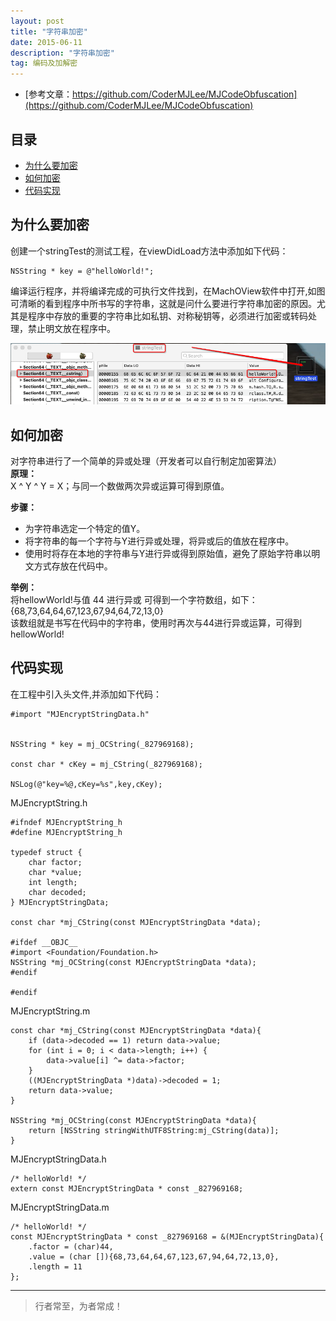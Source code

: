 ```yaml
---
layout: post
title: "字符串加密"
date: 2015-06-11
description: "字符串加密"
tag: 编码及加解密
---
```





- [参考文章：https://github.com/CoderMJLee/MJCodeObfuscation](https://github.com/CoderMJLee/MJCodeObfuscation)   


## 目录
* [为什么要加密](#content0)
* [如何加密](#content1)
* [代码实现](#content2)




## <a id="content0"></a> 为什么要加密

创建一个stringTest的测试工程，在viewDidLoad方法中添加如下代码：
```objc
NSString * key = @"helloWorld!";
```
编译运行程序，并将编译完成的可执行文件找到，在MachOView软件中打开,如图可清晰的看到程序中所书写的字符串，这就是问什么要进行字符串加密的原因。尤其是程序中存放的重要的字符串比如私钥、对称秘钥等，必须进行加密或转码处理，禁止明文放在程序中。

<img src="/images/encrypted/string1.png" alt="img">


## <a id="content1"></a> 如何加密
对字符串进行了一个简单的异或处理（开发者可以自行制定加密算法）    
**原理：**         
X ^ Y ^ Y = X；与同一个数做两次异或运算可得到原值。    

**步骤：**         
- 为字符串选定一个特定的值Y。
- 将字符串的每一个字符与Y进行异或处理，将异或后的值放在程序中。
- 使用时将存在本地的字符串与Y进行异或得到原始值，避免了原始字符串以明文方式存放在代码中。

**举例：**        
将hellowWorld!与值 44 进行异或 可得到一个字符数组，如下：     
{68,73,64,64,67,123,67,94,64,72,13,0}    
该数组就是书写在代码中的字符串，使用时再次与44进行异或运算，可得到hellowWorld!     


## <a id="content2"></a> 代码实现

在工程中引入头文件,并添加如下代码：

```objc
#import "MJEncryptStringData.h"


NSString * key = mj_OCString(_827969168); 

const char * cKey = mj_CString(_827969168); 

NSLog(@"key=%@,cKey=%s",key,cKey);
```


MJEncryptString.h
```objc
#ifndef MJEncryptString_h
#define MJEncryptString_h

typedef struct {
    char factor;
    char *value;
    int length;
    char decoded;
} MJEncryptStringData;

const char *mj_CString(const MJEncryptStringData *data);

#ifdef __OBJC__
#import <Foundation/Foundation.h>
NSString *mj_OCString(const MJEncryptStringData *data);
#endif

#endif
```

MJEncryptString.m
```objc
const char *mj_CString(const MJEncryptStringData *data){
    if (data->decoded == 1) return data->value;
    for (int i = 0; i < data->length; i++) {
        data->value[i] ^= data->factor;
    }
    ((MJEncryptStringData *)data)->decoded = 1;
    return data->value;
}

NSString *mj_OCString(const MJEncryptStringData *data){
    return [NSString stringWithUTF8String:mj_CString(data)];
}
```

MJEncryptStringData.h
```objc
/* helloWorld! */
extern const MJEncryptStringData * const _827969168;
```

MJEncryptStringData.m
```objc
/* helloWorld! */
const MJEncryptStringData * const _827969168 = &(MJEncryptStringData){
    .factor = (char)44,
    .value = (char []){68,73,64,64,67,123,67,94,64,72,13,0},
    .length = 11
};
```










 







----------
>  行者常至，为者常成！


